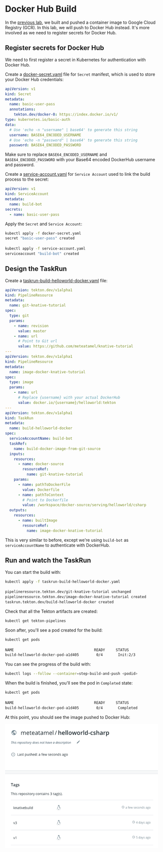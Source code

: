 # Docker Hub Build

In the [previous lab](tekton-helloworldbuild.md), we built and pushed a container image to Google Cloud Registry (GCR). In this lab, we will push to Docker Hub instead. It's more involved as we need to register secrets for Docker Hub.

## Register secrets for Docker Hub

We need to first register a secret in Kubernetes for authentication with Docker Hub.

Create a [docker-secret.yaml](../build/docker-secret.yaml) file for `Secret` manifest, which is used to store your Docker Hub credentials:

```yaml
apiVersion: v1
kind: Secret
metadata:
  name: basic-user-pass
  annotations:
    tekton.dev/docker-0: https://index.docker.io/v1/
type: kubernetes.io/basic-auth
data:
  # Use 'echo -n "username" | base64' to generate this string
  username: BASE64_ENCODED_USERNAME
  # Use 'echo -n "password" | base64' to generate this string
  password: BASE64_ENCODED_PASSWORD
```

Make sure to replace `BASE64_ENCODED_USERNAME` and `BASE64_ENCODED_PASSWORD` with your Base64 encoded DockerHub username and password.

Create a [service-account.yaml](../build/service-account.yaml) for `Service Account` used to link the build process to the secret:

```yaml
apiVersion: v1
kind: ServiceAccount
metadata:
  name: build-bot
secrets:
  - name: basic-user-pass
```

Apply the `Secret` and `Service Account`:

```bash
kubectl apply -f docker-secret.yaml
secret "basic-user-pass" created

kubectl apply -f service-account.yaml
serviceaccount "build-bot" created
```

## Design the TaskRun

Create a [taskrun-build-helloworld-docker.yaml](../build/taskrun-build-helloworld-docker.yaml) file:

```yaml
apiVersion: tekton.dev/v1alpha1
kind: PipelineResource
metadata:
  name: git-knative-tutorial
spec:
  type: git
  params:
    - name: revision
      value: master
    - name: url
      # Point to Git url
      value: https://github.com/meteatamel/knative-tutorial
---
apiVersion: tekton.dev/v1alpha1
kind: PipelineResource
metadata:
  name: image-docker-knative-tutorial
spec:
  type: image
  params:
    - name: url
      # Replace {username} with your actual DockerHub
      value: docker.io/{username}/helloworld:tekton
---
apiVersion: tekton.dev/v1alpha1
kind: TaskRun
metadata:
  name: build-helloworld-docker
spec:
  serviceAccountName: build-bot
  taskRef:
    name: build-docker-image-from-git-source
  inputs:
    resources:
      - name: docker-source
        resourceRef:
          name: git-knative-tutorial
    params:
      - name: pathToDockerFile
        value: Dockerfile
      - name: pathToContext
        # Point to Dockerfile
        value: /workspace/docker-source/serving/helloworld/csharp 
  outputs:
    resources:
      - name: builtImage
        resourceRef:
          name: image-docker-knative-tutorial
```

This is very similar to before, except we're using `build-bot` as `serviceAccountName` to authenticate with DockerHub.

## Run and watch the TaskRun

You can start the build with:

```bash
kubectl apply -f taskrun-build-helloworld-docker.yaml

pipelineresource.tekton.dev/git-knative-tutorial unchanged
pipelineresource.tekton.dev/image-docker-knative-tutorial created
taskrun.tekton.dev/build-helloworld-docker created
```

Check that all the Tekton artifacts are created:

```bash
kubectl get tekton-pipelines
```

Soon after, you'll see a pod created for the build:

```bash
kubectl get pods

NAME                                     READY     STATUS
build-helloworld-docker-pod-a1d405        0/4       Init:2/3
```

You can see the progress of the build with:

```bash
kubectl logs --follow --container=step-build-and-push <podid>
```

When the build is finished, you'll see the pod in `Completed` state:

```bash
kubectl get pods

NAME                                     READY     STATUS
build-helloworld-docker-pod-a1d405        0/4       Completed
```

At this point, you should see the image pushed to Docker Hub:

![Docker Hub](./images/dockerhub.png)